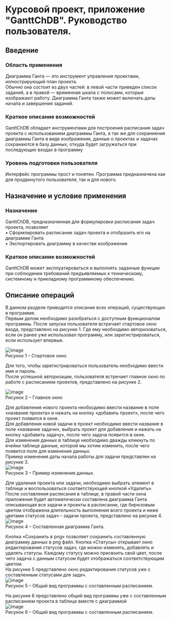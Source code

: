 # Курсовой проект, приложение "GanttChDB". Руководство пользователя.
## Введение
### Область применения
Диаграмма Ганта — это инструмент управления проектами, иллюстрирующий план проекта.  
Обычно она состоит из двух частей: в левой части приведен список заданий, а в правой — временная шкала с полосами, которые изображают работу. Диаграмма Ганта также может включать даты начала и завершения заданий.  
### Краткое описание возможностей  
GanttChDB обладает инструментами для построения расписания задач проекта с использованием диаграммы Ганта, а так же для 
сохраниения диаграммы Ганта в виде изображения, данные о проектах и задачах сохранаются в базу данных, откуда будет загружаться при последующих входах в программу  
### Уровень подготовки пользователя  
Интерфейс программы прост и понятен. Программа предназначена как для продвинутого пользователя, так и для нового.    
## Назначение и условие применения  
### Назначение  
GanttChDB, предназначенная для формулировки расписания задач проекта, позволяет  
• Сформлировать расписание задач проекта и отобразить его на диаграмме Ганта  
• Экспортировать диаграмму в качестве изображения  
### Краткое описание возможностей  
GanttChDB может эксплуатироваться и выполнять заданные функции при соблюдении требований предъявляемых к техническому, системному и прикладному программному обеспечению.  
## Описание операций  
В данном разделе приводится описание всех операций, существующих в программе.  
Первым делом необходимо разобраться с доступным функционалом программы. После запуска пользователя встречает стартовое окно входа, представлено на рисунке 1. Где ему необходимо авторизоваться, если он ранее уже использовал программу, или зарегистрироваться, если использует впервые.

![image](https://user-images.githubusercontent.com/59525510/201732764-f816a958-a3b3-45c7-b049-2aed7651dce9.png)  
Рисунок 1 – Стартовое окно  
  
Для того, чтобы зарегистрироваться пользователь необходимо ввести имя и пароль.   
После успешной авторизации, пользователя встречает главное окно по работе с расписанием проектов, представлено на рисунке 2.  

![image](https://user-images.githubusercontent.com/59525510/209646985-081d548f-0ba6-45f2-b622-bf2edf024f93.png)  
Рисунок 2 – Главное окно  

Для добавления нового проекта необходимо ввести название в поле «название проекта» и нажать на кнопку «добавить проект», после чего проект появится в окне.  
Для добавления новой задачи в проект необходимо ввести название в поле «название задачи», выбрать проект для добавления и нажать на кнопку «добавить задачу», после чего задача появится в окне.  
Для изменения данных в таблице необходимо дважды кликнуть по ячейки таблице данные, которой мы хотим изменить, после чего появится поле для изменения данных.  
Пример изменения даты начала работы для задачи представлен на рисунке 3.  
![image](https://user-images.githubusercontent.com/59525510/209647015-ce5e5e1b-d27d-4f50-95e0-bd0913deec58.png)  
Рисунок 3 – Пример изменения данных.  
  
Для удаления проекта или задачи, необходимо выбрать элемент в таблице и воспользоваться соответствующей кнопкой «Удалить».  
После составления расписания в таблице, в правой части окна приложения будет автоматически составлена диаграмма Ганта описывающая все задачи и проекты в расписании, где бирюзовым цветом отображена длительность выполнения всего проекта и ниже цветами статусов задач – задачи проекта, представлено на рисунке 4.
![image](https://user-images.githubusercontent.com/59525510/209647049-c241c4a3-cb60-48e8-bb4f-2103f37e0871.png)  
Рисунок 4 – Составленная диаграмма Ганта.  
  
Кнопка «Сохранить в png» позволяет сохранить составленную диаграмму данных в png файл. 
Кнопка «Статусы» открывает окно редактирования статусов задач, где можно изменять, добавлять и удалять статусы. Каждому статусу можно присвоить свой цвет, после чего задача с данным статусом будет отображаться соответствующим цветом.  
На рисунке 5 представлено окно редактирования статусов уже с составленным статусами для задач.  
![image](https://user-images.githubusercontent.com/59525510/209647408-e8f3ea97-4cd6-4cf2-9ab3-ec6454605061.png)  
Рисунок 5 – Общий вид программы с составленным расписанием.  


На рисунке 6 представлено общий вид программы уже с составленным расписанием проекта в таблице вместе с диаграммой  
![image](https://user-images.githubusercontent.com/59525510/209647521-d09ce0e1-bb92-4d4a-b217-c340cadb7e1d.png)  
Рисунок 6 – Общий вид программы с составленным расписанием.


